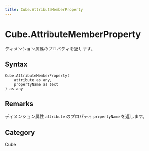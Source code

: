```yaml
---
title: Cube.AttributeMemberProperty
---
```


# Cube.AttributeMemberProperty


ディメンション属性のプロパティを返します。


## Syntax

```powerquery
Cube.AttributeMemberProperty(
    attribute as any,
    propertyName as text
) as any
```


## Remarks

ディメンション属性 <code>attribute</code> のプロパティ <code>propertyName</code> を返します。



## Category
Cube
